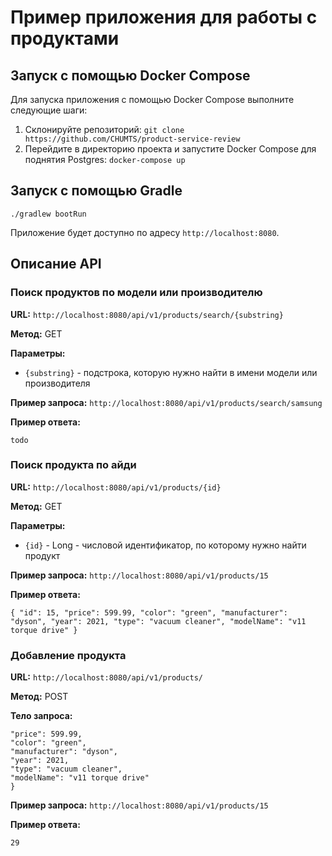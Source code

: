 # Пример приложения для работы с продуктами

## Запуск с помощью Docker Compose

Для запуска приложения с помощью Docker Compose выполните следующие шаги:

1. Склонируйте репозиторий: `git clone https://github.com/CHUMTS/product-service-review`
2. Перейдите в директорию проекта и запустите Docker Compose для поднятия Postgres: `docker-compose up`

## Запуск с помощью Gradle

`./gradlew bootRun`

Приложение будет доступно по адресу `http://localhost:8080`.

## Описание API

### Поиск продуктов по модели или производителю

**URL:** `http://localhost:8080/api/v1/products/search/{substring}`

**Метод:** GET

**Параметры:**

- `{substring}` - подстрока, которую нужно найти в имени модели или производителя

**Пример запроса:** `http://localhost:8080/api/v1/products/search/samsung`

**Пример ответа:**

`todo`

### Поиск продукта по айди

**URL:** `http://localhost:8080/api/v1/products/{id}`

**Метод:** GET

**Параметры:**

- `{id}` - Long - числовой идентификатор, по которому нужно найти продукт

**Пример запроса:** `http://localhost:8080/api/v1/products/15`

**Пример ответа:**

`{
"id": 15,
"price": 599.99,
"color": "green",
"manufacturer": "dyson",
"year": 2021,
"type": "vacuum cleaner",
"modelName": "v11 torque drive"
}`

### Добавление продукта

**URL:** `http://localhost:8080/api/v1/products/`

**Метод:** POST

**Тело запроса:**

```{
"price": 599.99,
"color": "green",
"manufacturer": "dyson",
"year": 2021,
"type": "vacuum cleaner",
"modelName": "v11 torque drive"
}
```

**Пример запроса:** `http://localhost:8080/api/v1/products/15`

**Пример ответа:**

`29`